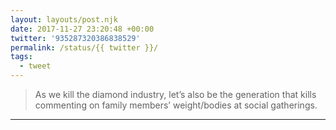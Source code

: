 ```yaml
---
layout: layouts/post.njk
date: 2017-11-27 23:20:48 +00:00
twitter: '935287320386838529'
permalink: /status/{{ twitter }}/
tags: 
  - tweet
---
```


> As we kill the diamond industry, let’s also be the generation that kills commenting on family members’ weight/bodies at social gatherings.

---
